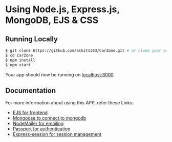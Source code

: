 # Using Node.js, Express.js, MongoDB, EJS & CSS

## Running Locally

```sh
$ git clone https://github.com/ashit1303/CarZone.git # or clone your own fork
$ cd CarZone
$ npm install
$ npm start

```

Your app should now be running on [localhost:3000](http://localhost:3000/).


## Documentation

For more information about using this APP, refer these Links:

- [EJS for frontend](https://ejs.co)
- [Mongoose to connect to mongodb](https://www.npmjs.com/package/mongoose)
- [NodeMailer for emailing](https://nodemailer.com)
- [Passport for authentication](http://www.passportjs.org/)
- [Express-session for session management](https://www.npmjs.com/package/express-session)
